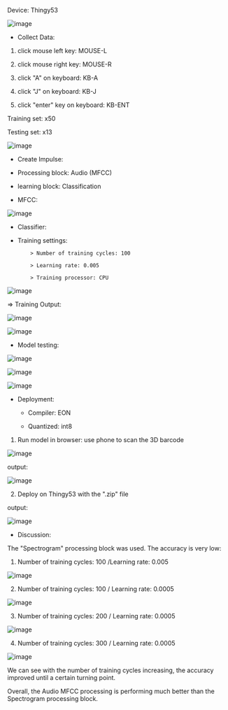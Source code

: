 Device: Thingy53

![image](https://github.com/user-attachments/assets/98e11c20-90e2-4660-b2f4-91cbdf60e6fc)


* Collect Data: 

1) click mouse left key: MOUSE-L

2) click mouse right key: MOUSE-R

3) click "A" on keyboard: KB-A

4) click "J" on keyboard: KB-J

5) click "enter" key on keyboard: KB-ENT

Training set: x50

Testing set: x13

![image](https://github.com/user-attachments/assets/e47e760e-f9ef-4512-bb86-41df68874fbc)


* Create Impulse: 

- Processing block: Audio (MFCC)

- learning block: Classification

* MFCC: 

![image](https://github.com/user-attachments/assets/8b00088a-e19e-488b-b987-2c29396261b6)

* Classifier: 

- Training settings: 

          > Number of training cycles: 100

          > Learning rate: 0.005

          > Training processor: CPU
![image](https://github.com/user-attachments/assets/4999c6f4-b9b5-4b7f-8cc9-d3592130bc5e)


=> Training Output: 

![image](https://github.com/user-attachments/assets/df3ae344-3f4a-41a7-8f66-f40d85b8d6cc)

![image](https://github.com/user-attachments/assets/1aa43145-5dac-4194-a8d1-d2f6acd4a4b8)

* Model testing:
  
![image](https://github.com/user-attachments/assets/8233b527-6c67-4c8c-8b62-8f025b10a1a1)

![image](https://github.com/user-attachments/assets/9ae021ec-c63c-465b-b5ec-7902f10e2f3f)

![image](https://github.com/user-attachments/assets/966771ae-4d5b-4aa7-87d3-646772cb4be0)






* Deployment: 

   - Compiler: EON

   - Quantized: int8

1) Run model in browser: use phone to scan the 3D barcode

![image](https://github.com/user-attachments/assets/79dc84f2-7b06-481b-990b-3ce4a64dd83a)

output: 

![image](https://github.com/user-attachments/assets/bce18b96-0ed4-43e9-a343-4eff248ad0c3)

2) Deploy on Thingy53 with the ".zip" file

output: 

![image](https://github.com/user-attachments/assets/18370414-f34e-42e5-bb51-cc8f5f415c00)

* Discussion: 

The "Spectrogram" processing block was used. The accuracy is very low: 

1)  Number of training cycles: 100 /Learning rate: 0.005    

![image](https://github.com/user-attachments/assets/0d77a740-75bb-4856-b4dd-dc1c8b773835)

2)  Number of training cycles: 100 / Learning rate: 0.0005    

![image](https://github.com/user-attachments/assets/4eeed870-7be3-4b4d-9394-f6f90017d05d)

3)  Number of training cycles: 200 / Learning rate: 0.0005    

![image](https://github.com/user-attachments/assets/daff04a0-eee6-4774-9f3d-ce5d5de542b3)

4)  Number of training cycles: 300 / Learning rate: 0.0005    

![image](https://github.com/user-attachments/assets/55d6f3b3-d2ec-4d98-a49c-6e8637c98b07)

We can see with the number of training cycles increasing, the accuracy improved until a certain turning point. 

Overall, the Audio MFCC processing is performing much better than the Spectrogram processing block. 
